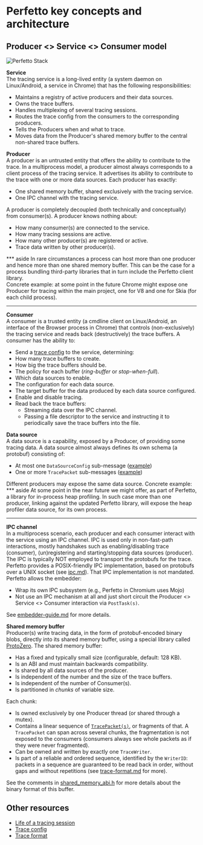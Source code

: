 # Perfetto key concepts and architecture

Producer <> Service <> Consumer model
-------------------------------------
![Perfetto Stack](https://storage.googleapis.com/perfetto/markdown_img/producer-service-consumer.png)

**Service**  
The tracing service is a long-lived entity (a system daemon on Linux/Android,
a service in Chrome) that has the following responsibilities:
- Maintains a registry of active producers and their data sources.
- Owns the trace buffers.
- Handles multiplexing of several tracing sessions.
- Routes the trace config from the consumers to the corresponding producers.
- Tells the Producers when and what to trace.
- Moves data from the Producer's shared memory buffer to the central non-shared
  trace buffers.

**Producer**  
A producer is an untrusted entity that offers the ability to contribute to the
trace. In a multiprocess model, a producer almost always corresponds to a client
process of the tracing service. It advertises its ability to contribute to the trace with one or more data sources.
Each producer has exactly:
- One shared memory buffer, shared exclusively with the tracing service.
- One IPC channel with the tracing service.

A producer is completely decoupled (both technically and conceptually) from
consumer(s). A producer knows nothing about:
- How many consumer(s) are connected to the service.
- How many tracing sessions are active.
- How many other producer(s) are registered or active.
- Trace data written by other producer(s).

*** aside
In rare circumstances a process can host more than one producer and hence more
than one shared memory buffer. This can be the case for a process bundling
third-party libraries that in turn include the Perfetto client library.  
Concrete example: at some point in the future Chrome might expose one Producer for tracing within the main project, one for V8 and one for Skia (for each child
process).
***

**Consumer**  
A consumer is a trusted entity (a cmdline client on Linux/Android, an interface
of the Browser process in Chrome) that controls (non-exclusively) the tracing service and reads back (destructively) the trace buffers.
A consumer has the ability to:
- Send a [trace config](trace-config.md) to the service, determining:
 - How many trace buffers to create.
 - How big the trace buffers should be.
 - The policy for each buffer (*ring-buffer* or *stop-when-full*).
 - Which data sources to enable.
 - The configuration for each data source.
 - The target buffer for the data produced by each data source configured.
- Enable and disable tracing.
- Read back the trace buffers:
  - Streaming data over the IPC channel.
  - Passing a file descriptor to the service and instructing it to periodically
    save the trace buffers into the file.

**Data source**  
A data source is a capability, exposed by a Producer, of providing some tracing
data. A data source almost always defines its own schema (a protobuf) consisting
of:
- At most one `DataSourceConfig` sub-message
  ([example](/protos/perfetto/config/ftrace/ftrace_config.proto))
- One or more `TracePacket` sub-messages
  ([example](/protos/perfetto/trace/ps/process_tree.proto))

Different producers may expose the same data source. Concrete example:
*** aside
At some point in the near future we might offer, as part of Perfetto, a library
for in-process heap profiling. In such case more than one producer, linking
against the updated Perfetto library, will expose the heap profiler data source,
for its own process.
***

**IPC channel**  
In a multiprocess scenario, each producer and each consumer interact with the
service using an IPC channel. IPC is used only in non-fast-path interactions,
mostly handshakes such as enabling/disabling trace (consumer), (un)registering
and starting/stopping data sources (producer). The IPC is typically NOT employed
to transport the protobufs for the trace.
Perfetto provides a POSIX-friendly IPC implementation, based on protobufs over a
UNIX socket (see [ipc.md](ipc.md)). That IPC implementation is not mandated.
Perfetto allows the embedder:
- Wrap its own IPC subsystem (e.g., Perfetto in Chromium uses Mojo)
- Not use an IPC mechanism at all and just short circuit the
  Producer <> Service <> Consumer interaction via `PostTask(s)`.

See [embedder-guide.md](embedder-guide.md) for more details.


**Shared memory buffer**  
Producer(s) write tracing data, in the form of protobuf-encoded binary blobs,
directly into its shared memory buffer, using a special library called
[ProtoZero](protozero.md). The shared memory buffer:
- Has a fixed and typically small size (configurable, default: 128 KB).
- Is an ABI and must maintain backwards compatibility.
- Is shared by all data sources of the producer.
- Is independent of the number and the size of the trace buffers.
- Is independent of the number of Consumer(s).
- Is partitioned in *chunks* of variable size.

Each chunk:
- Is owned exclusively by one Producer thread (or shared through a mutex).
- Contains a linear sequence of [`TracePacket(s)`](trace-format.md), or
  fragments of that. A `TracePacket` can span across several chunks, the
  fragmentation is not exposed to the consumers (consumers always see whole
  packets as if they were never fragmented).
- Can be owned and written by exactly one `TraceWriter`.
- Is part of a reliable and ordered sequence, identified by the `WriterID`:
  packets in a sequence are guaranteed to be read back in order, without gaps
  and without repetitions (see [trace-format.md](trace-format.md) for more).

See the comments in
[shared_memory_abi.h](/include/perfetto/ext/tracing/core/shared_memory_abi.h)
for more details about the binary format of this buffer.

Other resources
---------------
* [Life of a tracing session](life-of-a-tracing-session.md)
* [Trace config](trace-config.md)
* [Trace format](trace-format.md)
